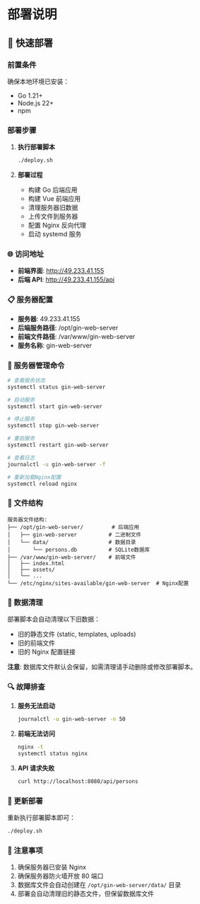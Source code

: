 # 部署说明

## 🚀 快速部署

### 前置条件

确保本地环境已安装：

- Go 1.21+
- Node.js 22+
- npm

### 部署步骤

1. **执行部署脚本**

   ```bash
   ./deploy.sh
   ```

2. **部署过程**
   - 构建 Go 后端应用
   - 构建 Vue 前端应用
   - 清理服务器旧数据
   - 上传文件到服务器
   - 配置 Nginx 反向代理
   - 启动 systemd 服务

### 🌐 访问地址

- **前端界面**: http://49.233.41.155
- **后端 API**: http://49.233.41.155/api

### 📋 服务器配置

- **服务器**: 49.233.41.155
- **后端服务路径**: /opt/gin-web-server
- **前端文件路径**: /var/www/gin-web-server
- **服务名称**: gin-web-server

### 🔧 服务器管理命令

```bash
# 查看服务状态
systemctl status gin-web-server

# 启动服务
systemctl start gin-web-server

# 停止服务
systemctl stop gin-web-server

# 重启服务
systemctl restart gin-web-server

# 查看日志
journalctl -u gin-web-server -f

# 重新加载Nginx配置
systemctl reload nginx
```

### 📁 文件结构

```
服务器文件结构:
├── /opt/gin-web-server/         # 后端应用
│   ├── gin-web-server          # 二进制文件
│   └── data/                   # 数据目录
│       └── persons.db          # SQLite数据库
├── /var/www/gin-web-server/    # 前端文件
│   ├── index.html
│   ├── assets/
│   └── ...
└── /etc/nginx/sites-available/gin-web-server  # Nginx配置
```

### 🧹 数据清理

部署脚本会自动清理以下旧数据：

- 旧的静态文件 (static, templates, uploads)
- 旧的前端文件
- 旧的 Nginx 配置链接

**注意**: 数据库文件默认会保留，如需清理请手动删除或修改部署脚本。

### 🔍 故障排查

1. **服务无法启动**

   ```bash
   journalctl -u gin-web-server -n 50
   ```

2. **前端无法访问**

   ```bash
   nginx -t
   systemctl status nginx
   ```

3. **API 请求失败**
   ```bash
   curl http://localhost:8080/api/persons
   ```

### 🔄 更新部署

重新执行部署脚本即可：

```bash
./deploy.sh
```

### 📝 注意事项

1. 确保服务器已安装 Nginx
2. 确保服务器防火墙开放 80 端口
3. 数据库文件会自动创建在 `/opt/gin-web-server/data/` 目录
4. 部署会自动清理旧的静态文件，但保留数据库文件
